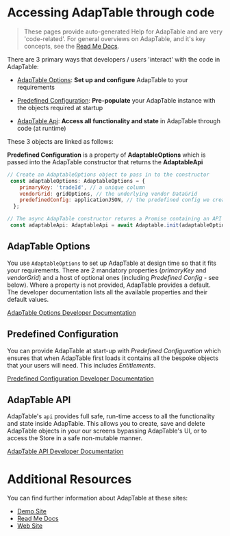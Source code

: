 # Accessing AdapTable through code

> These pages provide auto-generated Help for AdapTable and are very 'code-related'.  For general overviews on AdapTable, and it's key concepts, see the [Read Me Docs](https://github.com/AdaptableTools/adaptable/blob/master/packages/adaptable/readme/readme-list.md).

There are 3 primary ways that developers / users 'interact' with the code in AdapTable:

- [AdapTable Options](/interfaces/_src_adaptableoptions_adaptableoptions_.adaptableoptions.html): **Set up and configure** AdapTable to your requirements

- [Predefined Configuration](/interfaces/_src_predefinedconfig_predefinedconfig_.predefinedconfig.html): **Pre-populate** your AdapTable instance with the objects required at startup 

- [AdapTable Api](/interfaces/_src_api_adaptableapi_.adaptableapi.html): **Access all functionality and state** in AdapTable through code (at runtime) 

These 3 objects are linked as follows:

**Predefined Configuration** is a property of **AdaptableOptions** which is passed into the AdapTable constructor that returns the **AdaptableApi**

```jsx
// Create an AdaptableOptions object to pass in to the constructor
 const adaptableOptions: AdaptableOptions = {
    primaryKey: 'tradeId', // a unique column
    vendorGrid: gridOptions, // the underlying vendor DataGrid
    predefinedConfig: applicationJSON, // the predefined config we created
  };

// The async AdapTable constructor returns a Promise containing an API object that we can use
 const adaptableApi: AdaptableApi = await Adaptable.init(adaptableOptions);
```

## AdapTable Options

You use `AdaptableOptions` to set up AdapTable at design time so that it fits your requirements. There are 2 mandatory properties (_primaryKey_ and _vendorGrid_) and a host of optional ones (including _Predefined Config_ - see below). Where a property is not provided, AdapTable provides a default. The developer documentation lists all the available properties and their default values.

[AdapTable Options Developer Documentation](/interfaces/_src_adaptableoptions_adaptableoptions_.adaptableoptions.html)

## Predefined Configuration

You can provide  AdapTable at start-up with _Predefined Configuration_ which ensures that when AdapTable first loads it contains all the bespoke objects that your users will need. This includes *Entitlements*.

[Predefined Configuration Developer Documentation](/interfaces/_src_predefinedconfig_predefinedconfig_.predefinedconfig.html)


## AdapTable API

AdapTable's `api` provides full safe, run-time access to all the functionality and state inside AdapTable. This allows you to create, save and delete AdapTable objects in your our screens bypassing AdapTable's UI, or to access the Store in a safe non-mutable manner.

[AdapTable API Developer Documentation](/interfaces/_src_api_adaptableapi_.adaptableapi.html)

# Additional Resources

You can find further information about AdapTable at these sites:

- [Demo Site](https://demo.adaptabletools.com)
- [Read Me Docs](https://github.com/AdaptableTools/adaptable/blob/master/packages/adaptable/readme/readme-list.md)
- [Web Site](http://www.adaptabletools.com)

